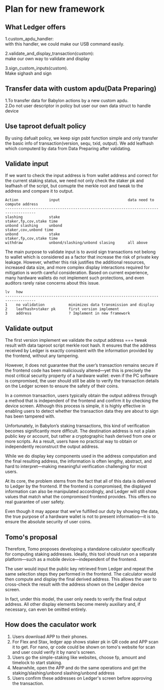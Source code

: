 # Plan for new framework

## What Ledger offers

1.custom_apdu_handler:  
with this handler, we could make our USB command easily.

2.validate_and_display_transaction(custom):     
make our own way to validate and display

3.sign_custom_inputs(custom).    
Make sighash and sign


## Transfer data with custom apdu(Data Preparing)
1.To transfer data for Babylon actions by a new custom apdu.   
2.Do not user descriptor in policy but user our own data struct to handle device

## Use taproot defualt policy
By using dafualt policy, we keep sign psbt function simple and only transfer the basic info of transaction(version, sequ, txid, output). We add leafhash which computerd by data from Data Preparing after validating.

## Validate input

If we want to check the input address is from wallet address and correct for the current staking status, we need not only check the staker pk and leafhash of the script, but comupte the merkle root and tweak to the address and compare it to output.

```
Action              input                               data need to compute address
------------------------------------------------------------------------------------
slashing            stake                               staker,fp,cov,stake time
unbond slashing     unbond                              staker,cov,unbond time
unbond              stake                               staker,fp,cov,stake time
withdraw            unbond/slashing/unbond slasing      all above

```

The main purpose to validate input is to avoid sign transactions not belong to wallet which is considered as a factor that increase the risk of private key leakage. However, whether this risk justifies the additional resources, increased data size, and more complex display interactions required for mitigation is worth careful consideration. Based on current experience, many hardware wallets do not implement such protections, and even auditors rarely raise concerns about this issue.

```
lv   how                     
------------------------------------------------------------------------------------
1    no validation           minimizes data transmission and display
2    leafhash+staker pk      first version implement
3    address                 ? Implement in new framework
```

## Validate output

The first version implement we validate the output address === tweak result with data taproot script merkle root hash. It ensures that the address received by Ledger is exactly consistent with the information provided by the frontend, without any tampering. 

However, it does not guarantee that the user’s transaction remains secure if the frontend code has been maliciously altered—yet this is precisely the most critical security property of a hardware wallet: even if the PC software is compromised, the user should still be able to verify the transaction details on the Ledger screen to ensure the safety of their coins.

In a common transaction, users typically obtain the output address through a method that is independent of the frontend and confirm it by checking the device screen. Although this process is simple, it is highly effective in enabling users to detect whether the transaction data they are about to sign has been tampered with.

Unfortunately, in Babylon’s staking transactions, this kind of verification becomes significantly more difficult. The destination address is not a plain public key or account, but rather a cryptographic hash derived from one or more scripts. As a result, users have no practical way to obtain or independently reconstruct the output address.

While we do display key components used in the address computation and the final resulting address, the information is often lengthy, abstract, and hard to interpret—making meaningful verification challenging for most users.

At its core, the problem stems from the fact that all of this data is delivered to Ledger by the frontend. If the frontend is compromised, the displayed information can also be manipulated accordingly, and Ledger will still show values that match what the compromised frontend provides. This offers no real guarantee of user safety.

Even though it may appear that we’ve fulfilled our duty by showing the data, the true purpose of a hardware wallet is not to present information—it is to ensure the absolute security of user coins.

## Tomo's proposal

Therefore, Tomo proposes developing a standalone calculator specifically for computing staking addresses. Ideally, this tool should run on a separate platform—such as a mobile device—independent of the frontend.

The user would input the public key retrieved from Ledger and repeat the same selection steps they performed in the frontend. The calculator would then compute and display the final derived address. This allows the user to cross-check the result with the address shown on the Ledger device screen.

In fact, under this model, the user only needs to verify the final output address. All other display elements become merely auxiliary and, if necessary, can even be omitted entirely.

## How does the caculator work

1. Users download APP to their phones.
2. For Flex and Stax, ledger app shows staker pk in QR code and APP scan it to get. For nano, qr code could be shown on tomo's website for scan and user could verify it by nano's screen.
3. Users go the simple-staking like websites, choose fp, amount and timelock to start staking.
4. Meanwhile, open the APP and do the same operations and get the staking/slashing/unbond slashing/unbond address
5. Users confirm these addresses on Ledger's screen before approving the transaction.


